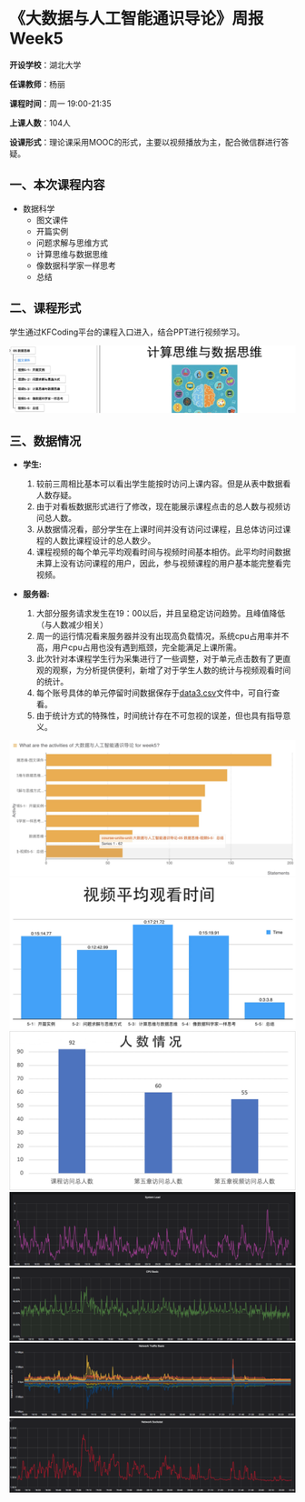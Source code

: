 《大数据与人工智能通识导论》周报 Week5
=
**开设学校**：湖北大学

**任课教师**：杨丽

**课程时间**：周一 19:00-21:35

**上课人数**：104人

**设课形式**：理论课采用MOOC的形式，主要以视频播放为主，配合微信群进行答疑。

一、本次课程内容
-

- 数据科学
  - 图文课件
  - 开篇实例
  - 问题求解与思维方式
  - 计算思维与数据思维
  - 像数据科学家一样思考
  - 总结

二、课程形式
-

学生通过KFCoding平台的课程入口进入，结合PPT进行视频学习。

![](./Images/Week5.8.png)

三、数据情况
-

- **学生:**
  1. 较前三周相比基本可以看出学生能按时访问上课内容。但是从表中数据看人数存疑。
  2. 由于对看板数据形式进行了修改，现在能展示课程点击的总人数与视频访问总人数。
  3. 从数据情况看，部分学生在上课时间并没有访问过课程，且总体访问过课程的人数比课程设计的总人数少。
  4. 课程视频的每个单元平均观看时间与视频时间基本相仿。此平均时间数据未算上没有访问课程的用户，因此，参与视频课程的用户基本能完整看完视频。

- **服务器:**
  1. 大部分服务请求发生在19：00以后，并且呈稳定访问趋势。且峰值降低（与人数减少相关）
  2. 周一的运行情况看来服务器并没有出现高负载情况，系统cpu占用率并不高，用户cpu占用也没有遇到瓶颈，完全能满足上课所需。
  3. 此次针对本课程学生行为采集进行了一些调整，对于单元点击数有了更直观的观察，为分析提供便利，新增了对于学生人数的统计与视频观看时间的统计。
  4. 每个账号具体的单元停留时间数据保存于[data3.csv](./scripts/data3.csv)文件中，可自行查看。
  5. 由于统计方式的特殊性，时间统计存在不可忽视的误差，但也具有指导意义。

![](./Images/Week5.5.png)
![](./Images/Week5.6.png)
![](./Images/Week5.7.png)
![](./Images/Week5.1.png)
![](./Images/Week5.2.png)
![](./Images/Week5.3.png)
![](./Images/Week5.4.png)
